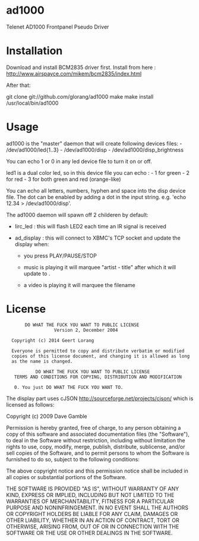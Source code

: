 ad1000
======

Telenet AD1000 Frontpanel Pseudo Driver

Installation
============

Download and install BCM2835 driver first.
Install from here : http://www.airspayce.com/mikem/bcm2835/index.html

After that:

  git clone git://github.com/glorang/ad1000
  make
  make install
  /usr/local/bin/ad1000


Usage
=====

ad1000 is the "master" daemon that will create following devices files:
	- /dev/ad1000/led{1..3}
	- /dev/ad1000/disp
	- /dev/ad1000/disp_brightness

You can echo 1 or 0 in any led device file to turn it on or off. 

led1 is a dual color led, so in this device file you can echo :
	- 1 for green
	- 2 for red
	- 3 for both green and red (orange-like)

You can echo all letters, numbers, hyphen and space into the disp device file.
The dot can be enabled by adding a dot in the input string. e.g. 'echo 12.34 > /dev/ad1000/disp'.

The ad1000 daemon will spawn off 2 childeren by default:

- lirc_led : this will flash LED2 each time an IR signal is received
- ad_display : this will connect to XBMC's TCP socket and update the display when:

	- you press PLAY/PAUSE/STOP 

	- music is playing it will marquee "artist - title" after which it will update to <current track>.<total tracks>

	- a video is playing it will marquee the filename


License
=======

           DO WHAT THE FUCK YOU WANT TO PUBLIC LICENSE 
                      Version 2, December 2004 
  
      Copyright (c) 2014 Geert Lorang
      
      Everyone is permitted to copy and distribute verbatim or modified 
      copies of this license document, and changing it is allowed as long 
      as the name is changed. 
    
               DO WHAT THE FUCK YOU WANT TO PUBLIC LICENSE 
       TERMS AND CONDITIONS FOR COPYING, DISTRIBUTION AND MODIFICATION 
     
       0. You just DO WHAT THE FUCK YOU WANT TO.


The display part uses cJSON <http://sourceforge.net/projects/cjson/> which is licensed as follows:

  Copyright (c) 2009 Dave Gamble

  Permission is hereby granted, free of charge, to any person obtaining a copy
  of this software and associated documentation files (the "Software"), to deal
  in the Software without restriction, including without limitation the rights
  to use, copy, modify, merge, publish, distribute, sublicense, and/or sell
  copies of the Software, and to permit persons to whom the Software is
  furnished to do so, subject to the following conditions:

  The above copyright notice and this permission notice shall be included in
  all copies or substantial portions of the Software.

  THE SOFTWARE IS PROVIDED "AS IS", WITHOUT WARRANTY OF ANY KIND, EXPRESS OR
  IMPLIED, INCLUDING BUT NOT LIMITED TO THE WARRANTIES OF MERCHANTABILITY,
  FITNESS FOR A PARTICULAR PURPOSE AND NONINFRINGEMENT. IN NO EVENT SHALL THE
  AUTHORS OR COPYRIGHT HOLDERS BE LIABLE FOR ANY CLAIM, DAMAGES OR OTHER
  LIABILITY, WHETHER IN AN ACTION OF CONTRACT, TORT OR OTHERWISE, ARISING FROM,
  OUT OF OR IN CONNECTION WITH THE SOFTWARE OR THE USE OR OTHER DEALINGS IN
  THE SOFTWARE.

